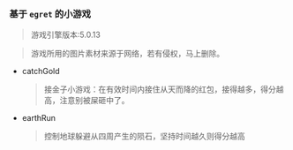### 基于 `egret` 的小游戏

>游戏引擎版本:5.0.13

>游戏所用的图片素材来源于网络，若有侵权，马上删除。

* catchGold
    
    >接金子小游戏：在有效时间内接住从天而降的红包，接得越多，得分越高，注意别被屎砸中了。

* earthRun

    >控制地球躲避从四周产生的陨石，坚持时间越久则得分越高